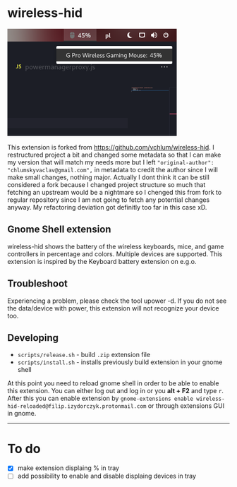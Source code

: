 # wireless-hid

![screenshot](./screenshot.png)

This extension is forked from https://github.com/vchlum/wireless-hid. I restructured project a bit and changed some metadata so that I can make my version that will match my needs more but I left `"original-author": "chlumskyvaclav@gmail.com",` in metadata to credit the author since I will make small changes, nothing major. Actually I dont think it can be still considered a fork because I changed project structure so much that fetching an upstream would be a nightmare so I chenged this from fork to regular repository since I am not going to fetch any potential changes anyway. My refactoring deviation got definitly too far in this case xD.

## Gnome Shell extension

wireless-hid shows the battery of the wireless keyboards, mice, and game controllers in percentage and colors. Multiple devices are supported. This extension is inspired by the Keyboard battery extension on e.g.o.

## Troubleshoot

Experiencing a problem, please check the tool upower -d. If you do not see the data/device with power, this extension will not recognize your device too.

## Developing

-   `scripts/release.sh` - build `.zip` extension file
-   `scripts/install.sh` - installs previously build extension in your gnome shell

At this point you need to reload gnome shell in order to be able to enable this extension. You can either log out and log in or you **alt + F2** and type `r`. After this you can enable extension by `gnome-extensions enable wireless-hid-reloaded@filip.izydorczyk.protonmail.com` or through extensions GUI in gnome.

---

# To do

-   [x] make extension displaing % in tray
-   [ ] add possibility to enable and disable displaing devices in tray
